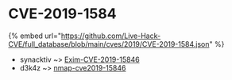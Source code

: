# CVE-2019-1584
{% embed url="https://github.com/Live-Hack-CVE/full_database/blob/main/cves/2019/CVE-2019-1584.json" %}

* synacktiv ~> [Exim-CVE-2019-15846](https://www.alice-snow.ru/2019/database/cve-2019-1584/exim-cve-2019-15846-synacktiv)
* d3k4z ~> [nmap-cve2019-15846](https://www.alice-snow.ru/2019/database/cve-2019-1584/nmap-cve2019-15846-d3k4z)